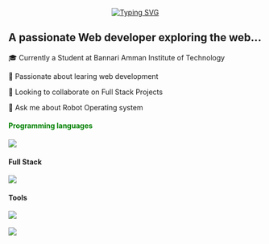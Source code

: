 
<div align=center>

<a href="https://git.io/typing-svg"><img src="https://readme-typing-svg.herokuapp.com?font=merriweather&weight=900&pause=1000&width=435&lines=Heyy!++++I+am+Ranjith...." alt="Typing SVG" /></a>

<h2 align=left>A passionate Web developer exploring the web...</h2>

<div align=left>
    <p>🎓 Currently a Student at Bannari Amman Institute of Technology</p>
    <p>🧠 Passionate about learing web development</p>
    <p>👯 Looking to collaborate on Full Stack Projects </p>
    <p>💬 Ask me about Robot Operating system </p>
    <h4 style="color:green">Programming languages</h4>
    <img src="https://skillicons.dev/icons?i=python,c,cpp,js">
    <h4>Full Stack</h4>
    <img src="https://skillicons.dev/icons?i=mongodb,nodejs,expressjs,react,html,css">
    <h4>Tools</h4> 
    <img src="https://skillicons.dev/icons?i=linux,stackoverflow,git,vscode">
    <br> </br>
    <a href="https.//github.com/ranjith-io"><img src="https://github-readme-streak-stats.herokuapp.com?user=ranjith-io&theme=gruvbox&border_radius=10&card_width=500">

    

</div>
</div>
